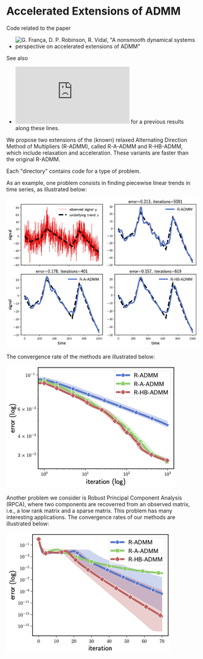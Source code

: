 # Accelerated Extensions of ADMM

Code related to the paper

* ![G. França, D. P. Robinson, R. Vidal, "A nonsmooth dynamical systems perspective on accelerated extensions of ADMM"](https://arxiv.org/abs/1808.04048)

See also 

* ![G. França, D. P. Robinsons, R. Vidal, "ADMM and accelerated ADMM as continuous dynamical systems," ICML (2018)](https://proceedings.mlr.press/v80/franca18a.html) for a previous results along these lines.

We propose two extensions of the (known) relaxed Alternating Direction Method of Multipliers (R-ADMM), called R-A-ADMM and R-HB-ADMM, which include relaxation and acceleration. These variants are faster than the original R-ADMM.

Each "directory" contains code for a type of problem.

As an example, one problem consists in finding piecewise linear trends in time series, as illustrated below: 

![](https://github.com/guisf/accelerated_ADMM/blob/main/figs/l1trending.png)

The convergence rate of the methods are illustrated below:

![](https://github.com/guisf/accelerated_ADMM/blob/main/figs/l1trend_alpha.png)

Another problem we consider is Robust Principal Component Analysis (RPCA), where two components are recoverred from
an observed matrix, i.e., a low rank matrix and a sparse matrix. This problem has many interesting applications.
The convergence rates of our methods are illustrated below:

![](https://github.com/guisf/accelerated_ADMM/blob/main/figs/rpca1.png)

